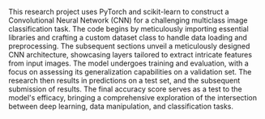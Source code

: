 This research project uses PyTorch and scikit-learn to construct a Convolutional Neural Network (CNN) for a challenging multiclass image classification task. The code begins by meticulously importing essential libraries and crafting a custom dataset class to handle data loading and preprocessing. The subsequent sections unveil a meticulously designed CNN architecture, showcasing layers tailored to extract intricate features from input images. The model undergoes training and evaluation, with a focus on assessing its generalization capabilities on a validation set. The research then results in predictions on a test set, and the subsequent submission of results. The final accuracy score serves as a test to the model's efficacy, bringing  a comprehensive exploration of the intersection between deep learning, data manipulation, and classification tasks.
